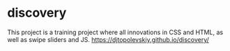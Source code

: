 # discovery
This project is a training project where all innovations in CSS and HTML, as well as swipe sliders and JS.
https://djtopolevskiy.github.io/discovery/
